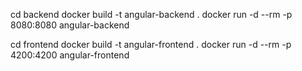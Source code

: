  
cd backend
docker build -t angular-backend .
docker run -d --rm -p 8080:8080 angular-backend

cd frontend
docker build -t angular-frontend .
docker run -d --rm -p 4200:4200 angular-frontend
